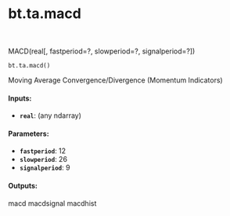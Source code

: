 <div itemscope itemtype="http://developers.google.com/ReferenceObject">
<meta itemprop="name" content="bt.ta.macd" />
<meta itemprop="path" content="Stable" />
</div>

# bt.ta.macd

<!-- Insert buttons and diff -->

<table class="tfo-notebook-buttons tfo-api nocontent" align="left">

</table>



MACD(real[, fastperiod=?, slowperiod=?, signalperiod=?])

<pre class="devsite-click-to-copy prettyprint lang-py tfo-signature-link">
<code>bt.ta.macd()
</code></pre>



<!-- Placeholder for "Used in" -->

Moving Average Convergence/Divergence (Momentum Indicators)

#### Inputs:


* <b>`real`</b>: (any ndarray)


#### Parameters:


* <b>`fastperiod`</b>: 12
* <b>`slowperiod`</b>: 26
* <b>`signalperiod`</b>: 9


#### Outputs:

macd
macdsignal
macdhist
